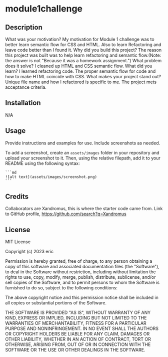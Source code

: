 # module1challenge

## Description

What was your motivation?
My motivation for Module 1 challenge was to better learn semantic flow for CSS and HTML.  Also to learn Refactoring and leave code better than I found it.
Why did you build this project? The reason this project was built was to help learn refactoring and semantic flow.(Note: the answer is not "Because it was a homework assignment.")
What problem does it solve? I cleaned up HTML and CSS semantic flow.
What did you learn? I learned refactoring code.  The proper semantic flow for code and how to make HTML coincide with CSS. 
What makes your project stand out? Unique file name and how I refactored is specific to me. The project mets acceptance criteria. 


## Installation

N/A

## Usage

Provide instructions and examples for use. Include screenshots as needed.

To add a screenshot, create an `assets/images` folder in your repository and upload your screenshot to it. Then, using the relative filepath, add it to your README using the following syntax:

    ```md
    ![alt text](assets/images/screenshot.png)
    ```

## Credits

Collaborators are Xandromus, this is where the starter code came from.  Link to GitHub profile, https://github.com/search?q=Xandromus


## License

MIT License

Copyright (c) 2023 eric

Permission is hereby granted, free of charge, to any person obtaining a copy
of this software and associated documentation files (the "Software"), to deal
in the Software without restriction, including without limitation the rights
to use, copy, modify, merge, publish, distribute, sublicense, and/or sell
copies of the Software, and to permit persons to whom the Software is
furnished to do so, subject to the following conditions:

The above copyright notice and this permission notice shall be included in all
copies or substantial portions of the Software.

THE SOFTWARE IS PROVIDED "AS IS", WITHOUT WARRANTY OF ANY KIND, EXPRESS OR
IMPLIED, INCLUDING BUT NOT LIMITED TO THE WARRANTIES OF MERCHANTABILITY,
FITNESS FOR A PARTICULAR PURPOSE AND NONINFRINGEMENT. IN NO EVENT SHALL THE
AUTHORS OR COPYRIGHT HOLDERS BE LIABLE FOR ANY CLAIM, DAMAGES OR OTHER
LIABILITY, WHETHER IN AN ACTION OF CONTRACT, TORT OR OTHERWISE, ARISING FROM,
OUT OF OR IN CONNECTION WITH THE SOFTWARE OR THE USE OR OTHER DEALINGS IN THE
SOFTWARE.








